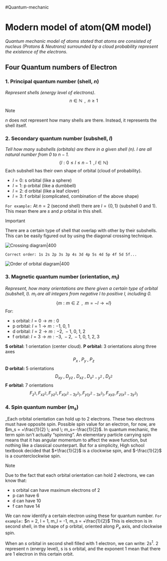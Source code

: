 #Quantum-mechanic
# Modern model of atom(QM model)
_Quantum mechanic model of atoms stated that atoms are consisted of nucleus (Protons & Neutrons) surrounded by a cloud probability represent the existence of the electrons._
## Four Quantum numbers of Electron
### 1. Principal quantum number (shell, $n$)
_Represent shells (energy level of electrons)._ 
$$n \in \mathbb{N} \; \; , \;\; n\geq 1$$
>[!NOTE]
>$n$ does not represent how many shells are there. Instead, it represents the shell itself.

### 2. Secondary quantum number (subshell, $l$)
_Tell how many subshells (orbitals) are there in a given shell (n). $l$ are all natural number from $0$ to $n-1$._
$$\{l: 0 \leq l \leq n-1 \;\;,l \in \mathbb{N} \}$$
Each subshell has their own shape of orbital (cloud of probability).
- $l=0:$ s orbital (like a sphere)
- $l=1:$ p orbital (like a dumbbell)
- $l=2:$ d orbital (like a leaf clover)
- $l=3:$ f orbital (complicated, combination of the above shape)

`For example:` At $n=2$ (second shell) there are $l=\{0,1\}$ (subshell 0 and 1). This mean there are $s$ and $p$ orbital in this shell.

>[!IMPORTANT]
>There are a certain type of shell that overlap with other by their subshells. This can be easily figured out by using the diagonal crossing technique. 

![Crossing diagram|400](http://antranik.org/wp-content/uploads/2011/10/shells-orbital-electron-configuration.jpg)

`Correct order: 1s 2s 2p 3s 3p 4s 3d 4p 5s 4d 5p 4f 5d 5f...`

![Order of orbital diagram|400](https://revisionscience.com/sites/revisionscience.com/files/imce/RS_Sub-Shell-Energy-Levels.gif)

### 3. Magnetic quantum number (orientation, $m_l$)
_Represent, how many orientations are there given a certain type of orbital (subshell, $l$). $m_l$ are all integers from negative $l$ to positive $l$, including $0$._
$$\{m: m \in \mathbb{Z}\;\;,\;\;m=-l \rightarrow +l\}$$
For:
- s orbital: $l=0 \rightarrow m: 0$
- p orbital: $l=1 \rightarrow m: -1 ,\;0 ,\;1$
- d orbital: $l=2 \rightarrow m: -2,\; -1,\; 0,\; 1,\; 2$
- f orbital: $l=3 \rightarrow m: -3,\; -2,\; -1,\; 0,\; 1,\; 2,\; 3$

**S orbital:** $1$ orientation (center cloud).
**P orbital:** $3$ orientations along three axes $$P_x\;,\;P_y\;, \;P_z$$
**D orbital:** $5$ orientations $$D_{xy} \;,\; D_{yz} \;,\; D_{xz} \;,\; D_{x^2-y^2} \;,\; D_{z^2}$$
**F orbital:** $7$ orientations $$F_{z^3}, F_{xz^2}, F_{yz^2}, F_{x(x^2-3y^2)}, F_{y(y^2-3x^2)}, F_{xyz}, F_{z(x^2-3y^2)}$$
### 4. Spin quantum number ($m_s$)
_Each orbital orientation can hold up to 2 electrons. These two electrons must have opposite spin. Possible spin value for an electron, for now, are $m_s = +\frac{1}{2} \; and \; m_s=-\frac{1}{2}$. In quantum mechanic, the term spin isn't actually “spinning”. An elementary particle carrying spin means that it has angular momentum to affect the wave function, but nothing like a classical counterpart. But for a simplicity, High school textbook decided that $+\frac{1}{2}$ is a clockwise spin, and $-\frac{1}{2}$ is a counterclockwise spin. 

>[!NOTE]
>Due to the fact that each orbital orientation can hold 2 electrons, we can know that:
>- s orbital can have maximum electrons of 2
>- p can have 6
>- d can have 10
>- f can have 14
>
> We can now identify a certain electron using these for quantum number. 
> `For example:` $n = 2, l = 1, m_l = -1, m_s = +\frac{1}{2}$
> This is electron is in second shell, in the shape of p orbital, oriented along $P_x$ axis, and clockwise spin.
> 
> When an $s$ orbital in second shell filled with 1 electron, we can write: $2s^1$. 2 represent n (energy level), s is s orbital, and the exponent 1 mean that there are 1 electron in this certain orbit.

